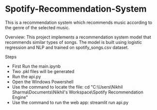 # Spotify-Recommendation-System
This is a recommendation system which recommends music according to the genre of the selected music.

Overview:
This project implements a recommendation system model that recommends similar types of songs. The model is built using logistic regression and NLP and trained on spotify_songs.csv dataset.

Steps
- First Run the main.ipynb
- Two .pkl files will be generated
- Run the api.py
- Open the Windows Powershell
- Use the command to locate the file: cd "C:\Users\Nikhil Sharma\Documents\Nikhil's Workspace\Spotify Recommendation Engine"
- Use the command to run the web app: streamlit run api.py
